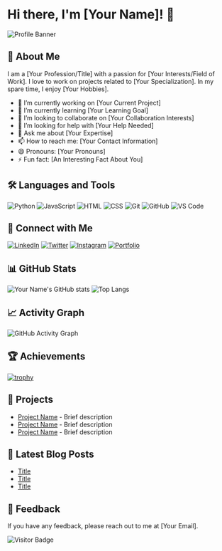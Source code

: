 # Hi there, I'm [Your Name]! 👋

![Profile Banner](https://via.placeholder.com/800x200.png?text=Welcome+to+My+GitHub+Profile)

## 🚀 About Me
I am a [Your Profession/Title] with a passion for [Your Interests/Field of Work]. I love to work on projects related to [Your Specialization]. In my spare time, I enjoy [Your Hobbies].

- 🔭 I’m currently working on [Your Current Project]
- 🌱 I’m currently learning [Your Learning Goal]
- 👯 I’m looking to collaborate on [Your Collaboration Interests]
- 🤔 I’m looking for help with [Your Help Needed]
- 💬 Ask me about [Your Expertise]
- 📫 How to reach me: [Your Contact Information]
- 😄 Pronouns: [Your Pronouns]
- ⚡ Fun fact: [An Interesting Fact About You]

## 🛠️ Languages and Tools
![Python](https://img.shields.io/badge/-Python-000?style=for-the-badge&logo=python)
![JavaScript](https://img.shields.io/badge/-JavaScript-000?style=for-the-badge&logo=javascript)
![HTML](https://img.shields.io/badge/-HTML-000?style=for-the-badge&logo=html5)
![CSS](https://img.shields.io/badge/-CSS-000?style=for-the-badge&logo=css3)
![Git](https://img.shields.io/badge/-Git-000?style=for-the-badge&logo=git)
![GitHub](https://img.shields.io/badge/-GitHub-000?style=for-the-badge&logo=github)
![VS Code](https://img.shields.io/badge/-VS%20Code-000?style=for-the-badge&logo=visual-studio-code)
<!-- Add more badges for the tools and languages you use -->

## 🔗 Connect with Me
[![LinkedIn](https://img.shields.io/badge/-LinkedIn-0077B5?style=for-the-badge&logo=linkedin)](https://www.linkedin.com/in/yourprofile)
[![Twitter](https://img.shields.io/badge/-Twitter-1DA1F2?style=for-the-badge&logo=twitter)](https://twitter.com/yourprofile)
[![Instagram](https://img.shields.io/badge/-Instagram-E4405F?style=for-the-badge&logo=instagram)](https://instagram.com/yourprofile)
[![Portfolio](https://img.shields.io/badge/-Portfolio-000?style=for-the-badge&logo=portfolio)](https://yourportfolio.com)

## 📊 GitHub Stats
![Your Name's GitHub stats](https://github-readme-stats.vercel.app/api?username=yourusername&show_icons=true&theme=radical)
![Top Langs](https://github-readme-stats.vercel.app/api/top-langs/?username=yourusername&layout=compact&theme=radical)

## 📈 Activity Graph
![GitHub Activity Graph](https://activity-graph.herokuapp.com/graph?username=yourusername&theme=dracula)

## 🏆 Achievements
[![trophy](https://github-profile-trophy.vercel.app/?username=yourusername&theme=onedark)](https://github.com/ryo-ma/github-profile-trophy)

## 💼 Projects
- [Project Name](https://github.com/yourusername/projectname) - Brief description
- [Project Name](https://github.com/yourusername/projectname) - Brief description
- [Project Name](https://github.com/yourusername/projectname) - Brief description

## 📝 Latest Blog Posts
<!-- BLOG-POST-LIST:START -->
- [Title](https://yourblog.com/post1)
- [Title](https://yourblog.com/post2)
- [Title](https://yourblog.com/post3)
<!-- BLOG-POST-LIST:END -->

## 💬 Feedback
If you have any feedback, please reach out to me at [Your Email].

![Visitor Badge](https://visitor-badge.laobi.icu/badge?page_id=yourusername.yourusername)

